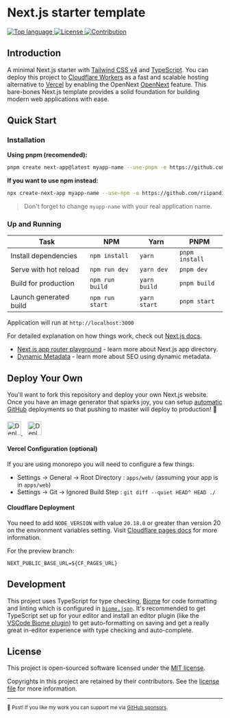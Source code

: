 # Next.js starter template

<p align="left">
    <a href="https://github.com/riipandi/next-start">
        <img src="https://img.shields.io/github/languages/top/riipandi/next-start" alt="Top language">
    </a>
    <a href="https://aris.mit-license.org">
        <img src="https://img.shields.io/github/license/riipandi/next-start" alt="License">
    </a>
    <a href="https://github.com/riipandi/next-start/pulse">
        <img src="https://img.shields.io/badge/Contributions-welcome-gray.svg" alt="Contribution">
    </a>
</p>

## Introduction

A minimal Next.js starter with [Tailwind CSS v4][tailwindcss] and [TypeScript][typescript].
You can deploy this project to [Cloudflare Workers][cf-workers] as a fast and scalable hosting
alternative to [Vercel][vercel] by enabling the OpenNext [OpenNext][open-next] feature.
This bare-bones Next.js template provides a solid foundation for building modern web
applications with ease.

## Quick Start

### Installation

**Using pnpm (recomended):**

```sh
pnpm create next-app@latest myapp-name --use-pnpm -e https://github.com/riipandi/next-start
```

**If you want to use npm instead:**

```sh
npx create-next-app myapp-name --use-npm -e https://github.com/riipandi/next-start
```

> Don't forget to change `myapp-name` with your real application name.

### Up and Running

| Task                   | NPM             | Yarn         | PNPM           |
|------------------------|-----------------|--------------|----------------|
| Install dependencies   | `npm install`   | `yarn`       | `pnpm install` |
| Serve with hot reload  | `npm run dev`   | `yarn dev`   | `pnpm dev`     |
| Build for production   | `npm run build` | `yarn build` | `pnpm build`   |
| Launch generated build | `npm run start` | `yarn start` | `pnpm start`   |

Application will run at `http://localhost:3000`

For detailed explanation on how things work, check out [Next.js docs][nextjs-docs].

- [Next.js app router playground][nextjs-playground] - learn more about Next.js app directory.
- [Dynamic Metadata][nextjs-metadata] - learn more about SEO using dynamic metadata.

## Deploy Your Own

You'll want to fork this repository and deploy your own Next.js website. Once you have an
image generator that sparks joy, you can setup [automatic GitHub](https://vercel.com/github)
deployments so that pushing to master will deploy to production! 🚀

<p align="left" style="margin-top: 20px;">
  <a href="https://vercel.com/new/clone?repository-url=https://github.com/riipandi/next-start&project-name=next-start&repo-name=next-start&env=NEXT_PUBLIC_BASE_URL" style="margin-right: 12px;">
    <img src="https://vercel.com/button" alt="Deploy with Vercel" height="32px" />
  </a>
  <a href="https://deploy.workers.cloudflare.com/?url=https://github.com/riipandi/next-start">
    <img src="https://deploy.workers.cloudflare.com/button" alt="Deploy to Cloudflare Workers" height="32px" />
  </a>
</p>

#### Vercel Configuration (optional)

If you are using monorepo you will need to configure a few things:

- Settings -> General -> Root Directory : `apps/web/` (assuming your app is in `apps/web`)
- Settings -> Git -> Ignored Build Step : `git diff --quiet HEAD^ HEAD ./`

#### Cloudflare Deployment

You need to add `NODE_VERSION` with value `20.18.0` or greater than version 20 on the
environment variables setting. Visit [Cloudflare pages docs][cf-pages] for more information.

For the preview branch:

```env
NEXT_PUBLIC_BASE_URL=${CF_PAGES_URL}
```

## Development

This project uses TypeScript for type checking, [Biome][biome] for code formatting
and linting which is configured in [`biome.json`](./biome.json). It's recommended to get TypeScript
set up for your editor and install an editor plugin (like the [VSCode Biome plugin][biome-vscode])
to get auto-formatting on saving and get a really great in-editor experience with type checking
and auto-complete.

## License

This project is open-sourced software licensed under the [MIT license](./LICENSE).

Copyrights in this project are retained by their contributors.
See the [license file](./LICENSE) for more information.

---

<sub>🤫 Psst! If you like my work you can support me via [GitHub sponsors](https://github.com/sponsors/riipandi).</sub>

<!-- link reference definition -->
[biome]: https://biomejs.dev
[biome-vscode]: https://marketplace.visualstudio.com/items?itemName=biomejs.biome
[cf-pages]: https://developers.cloudflare.com/pages/platform/build-configuration
[cf-workers]: https://workers.cloudflare.com
[nextjs-docs]: https://nextjs.org/docs/getting-started
[nextjs-metadata]: https://nextjs.org/blog/next-13-2#built-in-seo-support-with-new-metadata-api
[nextjs-playground]: https://github.com/vercel/app-playground
[open-next]: https://opennext.js.org/cloudflare
[tailwindcss]: https://tailwindcss.com
[typescript]: https://www.typescriptlang.org
[vercel]: https://vercel.com

